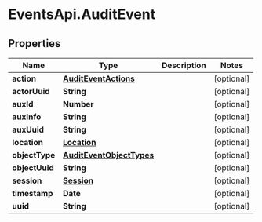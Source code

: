 # EventsApi.AuditEvent

## Properties

Name | Type | Description | Notes
------------ | ------------- | ------------- | -------------
**action** | [**AuditEventActions**](AuditEventActions.md) |  | [optional] 
**actorUuid** | **String** |  | [optional] 
**auxId** | **Number** |  | [optional] 
**auxInfo** | **String** |  | [optional] 
**auxUuid** | **String** |  | [optional] 
**location** | [**Location**](Location.md) |  | [optional] 
**objectType** | [**AuditEventObjectTypes**](AuditEventObjectTypes.md) |  | [optional] 
**objectUuid** | **String** |  | [optional] 
**session** | [**Session**](Session.md) |  | [optional] 
**timestamp** | **Date** |  | [optional] 
**uuid** | **String** |  | [optional] 


